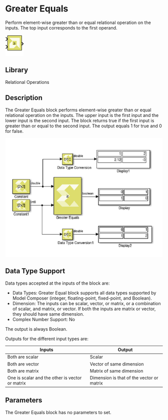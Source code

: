 # Greater Equals

Perform element-wise greater than or equal relational operation on the
inputs. The top input corresponds to the first operand.

![](./Images/block.png)

## Library

Relational Operations

## Description

The Greater Equals block performs element-wise greater than or equal
relational operation on the inputs. The upper input is the first input
and the lower input is the second input. The block returns true if the
first input is greater than or equal to the second input. The output
equals 1 for true and 0 for false.


![](./Images/zuk1532106555754.png)

## Data Type Support

Data types accepted at the inputs of the block are:

- Data Types: Greater Equal block supports all data types supported by
  Model Composer (integer, floating-point, fixed-point, and Boolean).
- Dimension: The inputs can be scalar, vector, or matrix, or a
  combination of scalar, and matrix, or vector. If both the inputs are
  matrix or vector, they should have same dimension.
- Complex Number Support: No

The output is always Boolean.

Outputs for the different input types are:

| Inputs                                          | Output                                    |
|-------------------------------------------------|-------------------------------------------|
| Both are scalar                                 | Scalar                                    |
| Both are vector                                 | Vector of same dimension                  |
| Both are matrix                                 | Matrix of same dimension                  |
| One is scalar and the other is vector or matrix | Dimension is that of the vector or matrix |


## Parameters

The Greater Equals block has no parameters to set.
